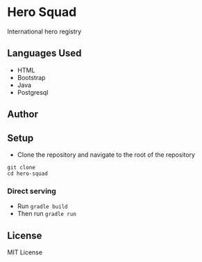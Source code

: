 # Hero Squad

International hero registry

## Languages Used
- HTML
- Bootstrap
- Java
- Postgresql

## Author


## Setup
- Clone the repository and navigate to the root of the repository
```
git clone 
cd hero-squad
```

### Direct serving
- Run `gradle build`
- Then run `gradle run`



## License
MIT License